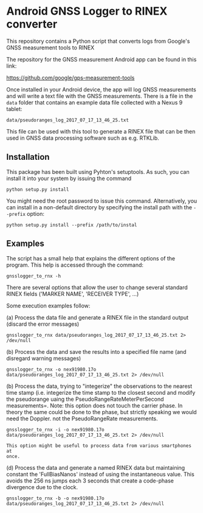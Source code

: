 Android GNSS Logger to RINEX converter
======================================


This repository contains a Python script that converts logs from Google's GNSS
measurement tools to RINEX

The repository for the GNSS measurement Android app can be found in this link:

https://github.com/google/gps-measurement-tools

Once installed in your Android device, the app will log GNSS measurements
and will write a text file with the GNSS measurements. There is a file in
the `data` folder that contains an example data file collected with a Nexus 9
tablet:

    data/pseudoranges_log_2017_07_17_13_46_25.txt

This file can be used with this tool to generate a RINEX file that can be
then used in GNSS data processing software such as e.g. RTKLib.

Installation
------------

This package has been built using Pyhton's setuptools. As such, you can 
install it into your system by issuing the command

    python setup.py install

You might need the root password to issue this command. Alternatively, you can
install in a non-default directory by specifying the install path with the 
`--prefix` option:

    python setup.py install --prefix /path/to/instal


Examples
--------

The script has a small help that explains the different options of the 
program. This help is accessed through the command:

    gnsslogger_to_rnx -h

There are several options that allow the user to change several standard
RINEX fields ('MARKER NAME', 'RECEIVER TYPE', ...)

Some execution examples follow:

(a) Process the data file and generate a RINEX file in the standard output 
    (discard the error messages)

    gnsslogger_to_rnx data/pseudoranges_log_2017_07_17_13_46_25.txt 2> /dev/null

(b) Process the data and save the results into a specified file name (and 
    disregard warning messages)

    gnsslogger_to_rnx -o nex91980.17o data/pseudoranges_log_2017_07_17_13_46_25.txt 2> /dev/null

(b) Process the data, trying to "integerize" the observations to the nearest
    time stamp (i.e. integerize the time stamp to the closest second and
    modify the pseudorange uaing the PseudoRangeRateMeterPerSecond measurements=.
    Note: this option does not touch the carrier phase. In theory the same could
    be done to the phase, but strictly speaking we would need the Doppler. not
    the PseudoRangeRate measurements.

    gnsslogger_to_rnx -i -o nex91980.17o data/pseudoranges_log_2017_07_17_13_46_25.txt 2> /dev/null

    This option might be useful to process data from various smartphones at 
    once.

(d) Process the data and generate a named RINEX data but maintaining 
    constant the 'FullBiasNanos' instead of using the instantaneous value.
    This avoids the 256 ns jumps each 3 seconds that create a code-phase
    divergence due to the clock.

    gnsslogger_to_rnx -b -o nex91980.17o data/pseudoranges_log_2017_07_17_13_46_25.txt 2> /dev/null



